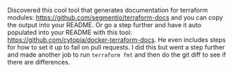 Discovered this cool tool that generates documentation for terraform modules:
https://github.com/segmentio/terraform-docs and you can copy the output into
your README.  Or go a step further and have it auto populated into your README
with this tool: https://github.com/cytopia/docker-terraform-docs.  He even
includes steps for how to set it up to fail on pull requests.  I did this but
went a step further and made another job to run `terraform fmt` and then do
the git diff to see if there are differences.

